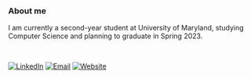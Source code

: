 ### About me

I am currently a second-year student at University of Maryland, studying Computer Science and planning to graduate in Spring 2023.

<div align="left">
<p>

<br/>
<!--   <a href="https://github.com/kkahadze">
    <img height="180em" src="https://github-readme-stats-eight-theta.vercel.app/api?username=kkahadze&show_icons=true&theme=dark&include_all_commits=true&count_private=true"/>
  </a> -->
</p>
<a href="https://www.linkedin.com/in/kahadze/"><img alt="LinkedIn" src="https://img.shields.io/badge/LinkedIn-Konstantine%20Kahadze-blue?style=flat-square&logo=linkedin"></a>
<a href="mailto:konstantinekahadze@gmail.com"><img alt="Email" src="https://img.shields.io/badge/Email-konstantinekahadze@gmail.com-blue?style=flat-square&logo=gmail"></a>
<a href="https://konstantinekahadze.me/"><img alt="Website" src="https://img.shields.io/website?url=https%3A%2F%2Fkonstantinekahadze.me"></a>
</div>
